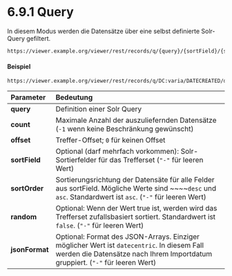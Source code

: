 # 6.9.1 Query

In diesem Modus werden die Datensätze über eine selbst definierte Solr-Query gefiltert.

```
https://viewer.example.org/viewer/rest/records/q/{query}/{sortField}/{sortOrder}/{jsonFormat}/{count}/{offset}/{randomize}/
```

#### Beispiel

```text
https://viewer.example.org/viewer/rest/records/q/DC:varia/DATECREATED/desc/datecentric/100/false/
```

| **Parameter**  | Bedeutung |
| :--- | :--- |
| **query**  | Definition einer Solr Query |
| **count**  | Maximale Anzahl der auszuliefernden Datensätze \(`-1` wenn keine Beschränkung gewünscht\) |
| **offset** | Treffer-Offset; `0` für keinen Offset |
| **sortField**  | Optional \(darf mehrfach vorkommen\): Solr-Sortierfelder für das Trefferset \(`"-"` für leeren Wert\) |
| **sortOrder**  | Sortierungsrichtung der Datensäte für alle Felder aus sortField. Mögliche Werte sind ~~~~`desc` und `asc`. Standardwert ist `asc`.  \(`"-"` für leeren Wert\) |
| **random**  | Optional: Wenn der Wert true ist, werden wird das Trefferset zufallsbasiert sortiert. Standardwert ist `false`. \(`"-"` für leeren Wert\) |
| **jsonFormat**  | Optional: Format des JSON-Arrays. Einziger möglicher Wert ist `datecentric`. In diesem Fall werden die Datensätze nach Ihrem Importdatum gruppiert. \(`"-"` für leeren Wert\) |


